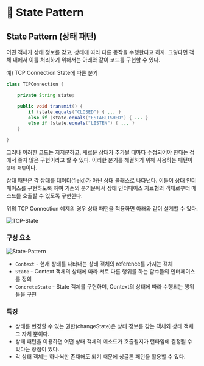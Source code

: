 # 📜 State Pattern

## State Pattern (상태 패턴)

어떤 객체가 상태 정보를 갖고, 상태에 따라 다른 동작을 수행한다고 하자. 그렇다면 객체 내에서 이를 처리하기 위해서는 아래와 같이 코드를 구현할 수 있다.

예) TCP Connection State에 따른 분기

```java
class TCPConnection {

	private String state;

	public void transmit() {
		if (state.equals("CLOSED") { ... }
		else if (state.equals("ESTABLISHED") { ... }
		else if (state.equals("LISTEN") { ... }
	}

}
```

그러나 이러한 코드는 지저분하고, 새로운 상태가 추가될 때마다 수정되어야 한다는 점에서 좋지 않은 구현이라고 할 수 있다. 이러한 분기를 해결하기 위해 사용하는 패턴이 `상태 패턴`이다.

상태 패턴은 각 상태를 데이터(field)가 아닌 상태 클래스로 나타낸다. 이들이 상태 인터페이스를 구현하도록 하여 기존의 분기문에서 상태 인터페이스 자료형의 객체로부터 메소드를 호출할 수 있도록 구현한다.

위의 TCP Connection 예제의 경우 상태 패턴을 적용하면 아래와 같이 설계할 수 있다.

![TCP-State](https://s3.us-west-2.amazonaws.com/secure.notion-static.com/4a092bcc-e27e-4eb3-b87c-1b75263d0eb0/Untitled.png?X-Amz-Algorithm=AWS4-HMAC-SHA256&X-Amz-Content-Sha256=UNSIGNED-PAYLOAD&X-Amz-Credential=AKIAT73L2G45EIPT3X45%2F20220604%2Fus-west-2%2Fs3%2Faws4_request&X-Amz-Date=20220604T073549Z&X-Amz-Expires=86400&X-Amz-Signature=6785fa675d2a0e6fdb10c813ad4e793c59728799958897c7c5906b071b6d7288&X-Amz-SignedHeaders=host&response-content-disposition=filename%20%3D%22Untitled.png%22&x-id=GetObject)

### 구성 요소

![State-Pattern](https://s3.us-west-2.amazonaws.com/secure.notion-static.com/d11cf562-8f87-47d3-b730-ff45a769c75c/Untitled.png?X-Amz-Algorithm=AWS4-HMAC-SHA256&X-Amz-Content-Sha256=UNSIGNED-PAYLOAD&X-Amz-Credential=AKIAT73L2G45EIPT3X45%2F20220604%2Fus-west-2%2Fs3%2Faws4_request&X-Amz-Date=20220604T073551Z&X-Amz-Expires=86400&X-Amz-Signature=6595c59953193ce1c94cadc709e8b67d43b35db6449f0fba6fa296c5d64024af&X-Amz-SignedHeaders=host&response-content-disposition=filename%20%3D%22Untitled.png%22&x-id=GetObject)

- `Context` - 현재 상태를 나타내는 상태 객체의 reference를 가지는 객체
- `State` - Context 객체의 상태에 따라 서로 다른 행위를 하는 함수들의 인터페이스를 정의
- `ConcreteState` - State 객체를 구현하며, Context의 상태에 따라 수행되는 행위들을 구현

### 특징

- 상태를 변경할 수 있는 권한(changeState)은 상태 정보를 갖는 객체와 상태 객체 그 자체 뿐이다.
- 상태 패턴을 이용하면 어떤 상태 객체의 메소드가 호출될지가 런타임에 결정될 수 있다는 장점이 있다.
- 각 상태 객체는 하나씩만 존재해도 되기 때문에 싱글톤 패턴을 활용할 수 있다.
